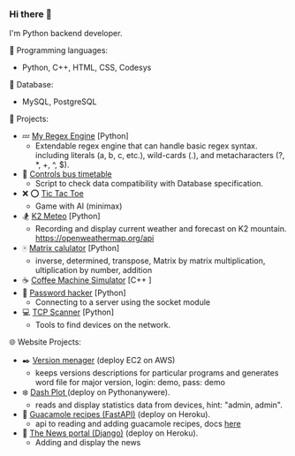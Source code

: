 ### Hi there 👋

I'm Python backend developer.

:moyai: Programming languages:
  * Python, C++, HTML, CSS, Codesys

:floppy_disk: Database:
  * MySQL, PostgreSQL
  

💬 Projects:
  - :zzz: [My Regex Engine](https://github.com/Pshowo/my-regex-engine) [Python]
    * Extendable regex engine that can handle basic regex syntax.  including literals (a, b, c, etc.), wild-cards (.), and metacharacters (?, *, +, ^, $).  
  - :tram: [Controls bus timetable](https://github.com/Pshowo/easy-rider-bus-company)
    * Script to check data compatibility with Database specification.
  - :x: :o: [Tic Tac Toe](https://github.com/Pshowo/Tic_Tac_Toe/tree/oop) 
    * Game with AI (minimax)
  - :snowboarder: [K2 Meteo](https://github.com/Pshowo/02_K2Meteo.git) [Python]
    * Recording and display current weather and forecast on K2 mountain. https://openweathermap.org/api
  - :mahjong: [Matrix calulator](https://github.com/Pshowo/Numeric-Matrix-Processor) [Python]
    * inverse, determined, transpose, Matrix by matrix multiplication, ultiplication by number, addition
  - :coffee: [Coffee Machine Simulator](https://repl.it/@Pshowo/Coffeemachine) [C++ ]
  - :door: [Password hacker](https://github.com/Pshowo/password-hacker) [Python]
    * Connecting to a server using the socket module
  - :computer: [TCP Scanner](https://github.com/Pshowo/tcp-scanner) [Python]
    * Tools to find devices on the network.
   
  
:globe_with_meridians: Website Projects:
  - :black_nib: [Version menager](http://34.255.216.69:4003/) (deploy EC2 on AWS)
    * keeps versions descriptions for particular programs and generates word file for major version, login: demo, pass: demo
  - :snowflake: [Dash Plot ](http://pshowo.pythonanywhere.com/) (deploy on Pythonanywere).
    * reads and display statistics data from devices, hint: "admin, admin".
  - :pear: [Guacamole recipes (FastAPI)](https://damp-taiga-86519.herokuapp.com/v1/recipes) (deploy on Heroku).
    * api to reading and adding guacamole recipes, docs [here](https://damp-taiga-86519.herokuapp.com/docs)
  - :newspaper: [The News portal (Django)](https://django-news-portal.herokuapp.com/) (deploy on Heroku).
    * Adding and display the news 
